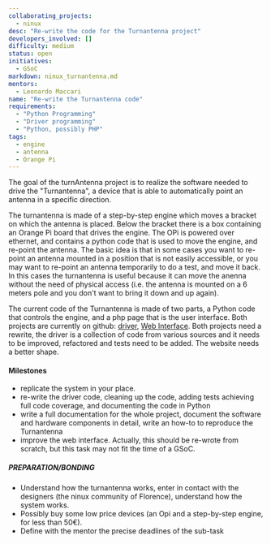 ```yaml
---
collaborating_projects:
  - ninux
desc: "Re-write the code for the Turnantenna project"
developers_involved: []
difficulty: medium
status: open
initiatives:
  - GSoC
markdown: ninux_turnantenna.md
mentors:
  - Leonardo Maccari
name: "Re-write the Turnantenna code"
requirements:
  - "Python Programming"
  - "Driver programming"
  - "Python, possibly PHP"
tags:
  - engine
  - antenna
  - Orange Pi
---
```

The goal of the turnAntenna project is to realize the software needed to drive the "Turnantenna", a device that is able to automatically point an antenna in a specific direction.

The turnantenna is made of a step-by-step engine which moves  a bracket on which the antenna is placed. Below the bracket there is a box containing an Orange Pi board that drives the engine. The OPi is powered over ethernet, and contains a python code that is used to move the engine, and re-point the antenna. 
The basic idea is that in some cases you want to re-point an antenna mounted in a position that is not easily accessible, or you may want to re-point an antenna temporarily to do a test, and move it back. In this cases the turnantenna is useful because it can move the anenna without the need of physical access (i.e. the antenna is mounted on a 6 meters pole and you don't want to bring it down and up again). 

The current code of the Turnantenna is made of two parts, a Python code that controls the engine, and a php page that is the user interface. Both projects are currently on github: [driver](https://github.com/ninux-fi/punter_node_driver), [Web Interface](https://github.com/ninux-fi/punter_node_web). Both projects need a rewrite, the driver is a collection of code from various sources and it needs to be improved, refactored and tests need to be added. The website needs a better shape.


#### Milestones

* replicate the system in your place. 
* re-write the driver code, cleaning up the code, adding tests achieving full code coverage, and documenting the code in Python
* write a full documentation for the whole project, document the software and hardware components in detail, write an how-to to reproduce the Turnantenna 
* improve the web interface. Actually, this should be re-wrote from scratch, but this task may not fit the time of a GSoC.

##### PREPARATION/BONDING

* Understand how the turnantenna works, enter in contact with the designers (the ninux community of Florence), understand how the system works.
* Possibly buy some low price devices (an Opi and a step-by-step engine, for less than 50€).
* Define with the mentor the precise deadlines of the sub-task

